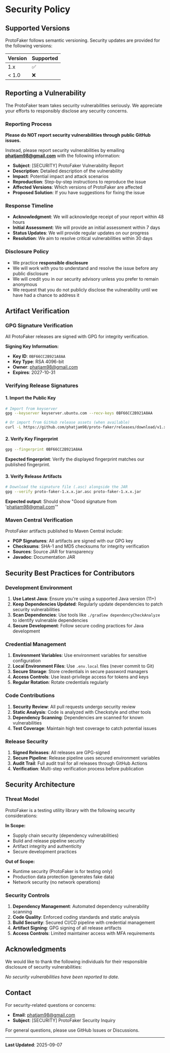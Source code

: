 # Security Policy

## Supported Versions

ProtoFaker follows semantic versioning. Security updates are provided for the following versions:

| Version | Supported          |
| ------- | ------------------ |
| 1.x     | :white_check_mark: |
| < 1.0   | :x:                |

## Reporting a Vulnerability

The ProtoFaker team takes security vulnerabilities seriously. We appreciate your efforts to responsibly disclose any security concerns.

### Reporting Process

**Please do NOT report security vulnerabilities through public GitHub issues.**

Instead, please report security vulnerabilities by emailing **phatjam98@gmail.com** with the following information:

- **Subject**: [SECURITY] ProtoFaker Vulnerability Report
- **Description**: Detailed description of the vulnerability
- **Impact**: Potential impact and attack scenarios
- **Reproduction**: Step-by-step instructions to reproduce the issue
- **Affected Versions**: Which versions of ProtoFaker are affected
- **Proposed Solution**: If you have suggestions for fixing the issue

### Response Timeline

- **Acknowledgment**: We will acknowledge receipt of your report within 48 hours
- **Initial Assessment**: We will provide an initial assessment within 7 days
- **Status Updates**: We will provide regular updates on our progress
- **Resolution**: We aim to resolve critical vulnerabilities within 30 days

### Disclosure Policy

- We practice **responsible disclosure**
- We will work with you to understand and resolve the issue before any public disclosure
- We will credit you in our security advisory unless you prefer to remain anonymous
- We request that you do not publicly disclose the vulnerability until we have had a chance to address it

## Artifact Verification

### GPG Signature Verification

All ProtoFaker releases are signed with GPG for integrity verification.

**Signing Key Information:**
- **Key ID**: `0BF66CC2B921A8AA`
- **Key Type**: RSA 4096-bit
- **Owner**: phatjam98@gmail.com
- **Expires**: 2027-10-31

### Verifying Release Signatures

#### 1. Import the Public Key

```bash
# Import from keyserver
gpg --keyserver keyserver.ubuntu.com --recv-keys 0BF66CC2B921A8AA

# Or import from GitHub release assets (when available)
curl -L https://github.com/phatjam98/proto-faker/releases/download/v1.x.x/public-key.asc | gpg --import
```

#### 2. Verify Key Fingerprint

```bash
gpg --fingerprint 0BF66CC2B921A8AA
```

**Expected fingerprint**: Verify the displayed fingerprint matches our published fingerprint.

#### 3. Verify Release Artifacts

```bash
# Download the signature file (.asc) alongside the JAR
gpg --verify proto-faker-1.x.x.jar.asc proto-faker-1.x.x.jar
```

**Expected output**: Should show "Good signature from 'phatjam98@gmail.com'"

### Maven Central Verification

ProtoFaker artifacts published to Maven Central include:
- **PGP Signatures**: All artifacts are signed with our GPG key
- **Checksums**: SHA-1 and MD5 checksums for integrity verification
- **Sources**: Source JAR for transparency
- **Javadoc**: Documentation JAR

## Security Best Practices for Contributors

### Development Environment

1. **Use Latest Java**: Ensure you're using a supported Java version (11+)
2. **Keep Dependencies Updated**: Regularly update dependencies to patch security vulnerabilities
3. **Scan Dependencies**: Use tools like `./gradlew dependencyCheckAnalyze` to identify vulnerable dependencies
4. **Secure Development**: Follow secure coding practices for Java development

### Credential Management

1. **Environment Variables**: Use environment variables for sensitive configuration
2. **Local Environment Files**: Use `.env.local` files (never commit to Git)
3. **Secure Storage**: Store credentials in secure password managers
4. **Access Controls**: Use least-privilege access for tokens and keys
5. **Regular Rotation**: Rotate credentials regularly

### Code Contributions

1. **Security Review**: All pull requests undergo security review
2. **Static Analysis**: Code is analyzed with Checkstyle and other tools
3. **Dependency Scanning**: Dependencies are scanned for known vulnerabilities
4. **Test Coverage**: Maintain high test coverage to catch potential issues

### Release Security

1. **Signed Releases**: All releases are GPG-signed
2. **Secure Pipeline**: Release pipeline uses secured environment variables
3. **Audit Trail**: Full audit trail for all releases through GitHub Actions
4. **Verification**: Multi-step verification process before publication

## Security Architecture

### Threat Model

ProtoFaker is a testing utility library with the following security considerations:

**In Scope:**
- Supply chain security (dependency vulnerabilities)
- Build and release pipeline security
- Artifact integrity and authenticity
- Secure development practices

**Out of Scope:**
- Runtime security (ProtoFaker is for testing only)
- Production data protection (generates fake data)
- Network security (no network operations)

### Security Controls

1. **Dependency Management**: Automated dependency vulnerability scanning
2. **Code Quality**: Enforced coding standards and static analysis
3. **Build Security**: Secured CI/CD pipeline with credential management
4. **Artifact Signing**: GPG signing of all release artifacts
5. **Access Controls**: Limited maintainer access with MFA requirements

## Acknowledgments

We would like to thank the following individuals for their responsible disclosure of security vulnerabilities:

*No security vulnerabilities have been reported to date.*

## Contact

For security-related questions or concerns:
- **Email**: phatjam98@gmail.com
- **Subject**: [SECURITY] ProtoFaker Security Inquiry

For general questions, please use GitHub Issues or Discussions.

---

**Last Updated**: 2025-09-07